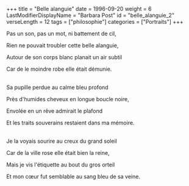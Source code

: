 +++
title = "Belle alanguie"
date = 1996-09-20
weight = 6
LastModifierDisplayName = "Barbara Post"
id = "belle_alanguie_2"
verseLength = 12
tags = ["philosophie"]
categories = ["Portraits"]
+++

Pas un son, pas un mot, ni battement de cil,

Rien ne pouvait troubler cette belle alanguie,

Autour de son corps blanc planait un air subtil

Car de le moindre robe elle était démunie.

 \
Sa pupille perdue au calme bleu profond

Près d'humides cheveux en longue boucle noire,

Envolée en un rêve admirait le plafond

Et les traits souverains restaient dans ma mémoire.

 \
Je la voyais sourire au creux du grand soleil

Car de la ville rose elle était bien la reine,

Mais je vis l'étiquette au bout du gros orteil

Et mon cœur fut semblable au sang bleu de sa veine.
